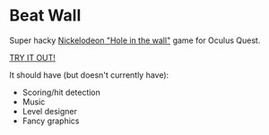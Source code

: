 Beat Wall
=========

Super hacky [Nickelodeon "Hole in the wall"](https://www.google.co.uk/search?q=nickelodeon+hole+in+the+wall+game) game for Oculus Quest.

[TRY IT OUT!](https://gfwilliams.github.io/BeatWall)

It should have (but doesn't currently have):

* Scoring/hit detection
* Music
* Level designer
* Fancy graphics
